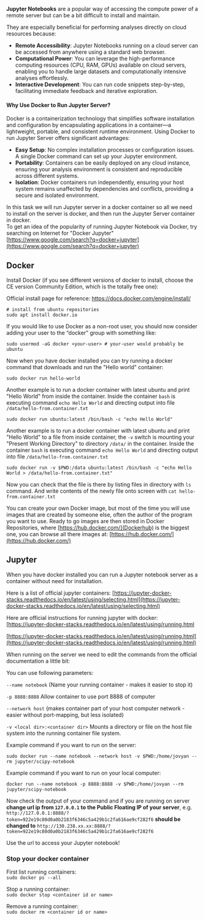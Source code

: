 **Jupyter Notebooks** are a popular way of accessing the compute power of a remote server but can be a bit difficult to install and maintain.


They are especially beneficial for performing analyses directly on cloud resources because:

- **Remote Accessibility**: Jupyter Notebooks running on a cloud server can be accessed from anywhere using a standard web browser.
- **Computational Power**: You can leverage the high-performance computing resources (CPU, RAM, GPUs) available on cloud servers, enabling you to handle large datasets and computationally intensive analyses effortlessly.
- **Interactive Development**: You can run code snippets step-by-step, facilitating immediate feedback and iterative exploration.

#### Why Use Docker to Run Jupyter Server?

Docker is a containerization technology that simplifies software installation and configuration by encapsulating applications in a container—a lightweight, portable, and consistent runtime environment. Using Docker to run Jupyter Server offers significant advantages:

- **Easy Setup**: No complex installation processes or configuration issues. A single Docker command can set up your Jupyter environment.
- **Portability**: Containers can be easily deployed on any cloud instance, ensuring your analysis environment is consistent and reproducible across different systems.
- **Isolation**: Docker containers run independently, ensuring your host system remains unaffected by dependencies and conflicts, providing a secure and isolated environment.

In this task we will run Jupyter server in a docker container so all we need to install on the server is docker, and then run the Jupyter Server container in docker.
<br>
To get an idea of the popularity of running Jupyter Notebook via Docker, try searching on Internet for "Docker Jupyter" [https://www.google.com/search?q=docker+jupyter](https://www.google.com/search?q=docker+jupyter)

## Docker
Install Docker (if you see different versions of docker to install, choose the CE version Community Edition, which is the totally free one):

Official install page for reference:
https://docs.docker.com/engine/install/

    # install from ubuntu repositories
    sudo apt install docker.io


If you would like to use Docker as a non-root user, you should now consider adding your user to the “docker” group with something like:

    sudo usermod -aG docker <your-user> # your-user would probably be ubuntu

Now when you have docker installed you can try running a docker command that downloads and run the "Hello world" container:

    sudo docker run hello-world

Another example is to run a docker container with latest ubuntu and print "Hello World" from inside the container. Inside the container `bash` is executing command `echo Hello World` and directing output into file `/data/hello-from.container.txt`

    sudo docker run ubuntu:latest /bin/bash -c "echo Hello World"

Another example is to run a docker container with latest ubuntu and print "Hello World" to a file from inside container, the `-v` switch is mounting your "Present Working Directory" to directory `/data/` in the container. Inside the container `bash` is executing command `echo Hello World` and directing output into file `/data/hello-from.container.txt`

    sudo docker run -v $PWD:/data ubuntu:latest /bin/bash -c "echo Hello World > /data/hello-from.container.txt"

Now you can check that the file is there by listing files in directory with `ls` command. And write contents of the newly file onto screen with `cat hello-from.container.txt`

You can create your own Docker image, but most of the time you will use images that are created by someone else, often the author of the program you want to use. Ready to go images are then stored in Docker Repositories, where [https://hub.docker.com/](Dockerhub) is the biggest one, you can browse all there images at: [https://hub.docker.com/](https://hub.docker.com/)


## Jupyter
When you have docker installed you can run a Jupyter notebook server as a container without need for installation.

Here is a list of official jupyter containers: [https://jupyter-docker-stacks.readthedocs.io/en/latest/using/selecting.html](https://jupyter-docker-stacks.readthedocs.io/en/latest/using/selecting.html)

Here are official instructions for running jupyter with docker: [https://jupyter-docker-stacks.readthedocs.io/en/latest/using/running.html

 [https://jupyter-docker-stacks.readthedocs.io/en/latest/using/running.html](https://jupyter-docker-stacks.readthedocs.io/en/latest/using/running.html)

When running on the server we need to edit the commands from the official documentation a little bit:

You can use following parameters:

`--name notebook` (Name your running container - makes it easier to stop it)

`-p 8888:8888` Allow container to use port 8888 of computer

`--network host` (makes container part of your host computer network - easier without port-mapping, but less isolated)

`-v <local dir>:<container dir>` Mounts a directory or file on the host file system into the running container file system.


Example command if you want to run on the server:

    sudo docker run --name notebook --network host -v $PWD:/home/jovyan --rm jupyter/scipy-notebook

Example command if you want to run on your local computer:

    docker run --name notebook -p 8888:8888 -v $PWD:/home/jovyan --rm jupyter/scipy-notebook

Now check the output of your command and if you are running on server **change url ip from `127.0.0.1` to the Public Floating IP of your server**, e.g. `http://127.0.0.1:8888/?token=922e19c80d0a0b2183f6346c5a429b1c2fa616ae9cf282f6` **should be changed to** `http://130.238.xx.xx:8888/?token=922e19c80d0a0b2183f6346c5a429b1c2fa616ae9cf282f6`

Use the url to access your Jupyter notebook!



### Stop your docker container

First list running containers:<br>
`sudo docker ps --all`

Stop a running container:<br>
`sudo docker stop <container id or name>`

Remove a running container:<br>
`sudo docker rm <container id or name>`





